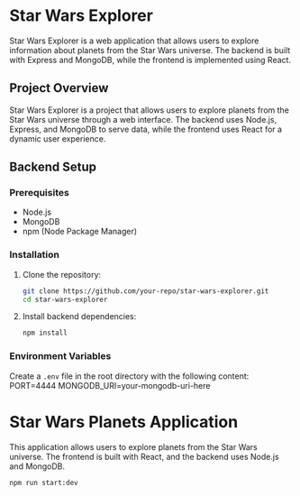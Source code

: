 # Star Wars Explorer

Star Wars Explorer is a web application that allows users to explore information about planets from the Star Wars universe. The backend is built with Express and MongoDB, while the frontend is implemented using React.


## Project Overview
Star Wars Explorer is a project that allows users to explore planets from the Star Wars universe through a web interface. The backend uses Node.js, Express, and MongoDB to serve data, while the frontend uses React for a dynamic user experience.

## Backend Setup

### Prerequisites
- Node.js
- MongoDB
- npm (Node Package Manager)

### Installation
1. Clone the repository:
    ```sh
    git clone https://github.com/your-repo/star-wars-explorer.git
    cd star-wars-explorer
    ```

2. Install backend dependencies:
    ```sh
    npm install
    ```

### Environment Variables
Create a `.env` file in the root directory with the following content:
PORT=4444
MONGODB_URI=your-mongodb-uri-here


# Star Wars Planets Application

This application allows users to explore planets from the Star Wars universe. The frontend is built with React, and the backend uses Node.js and MongoDB.
```sh
npm run start:dev
```